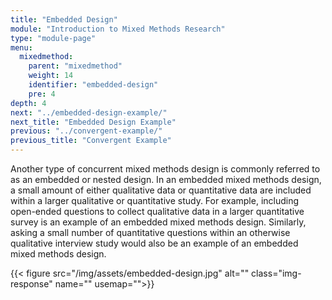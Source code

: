```yaml
---
title: "Embedded Design"
module: "Introduction to Mixed Methods Research"
type: "module-page"
menu:
  mixedmethod:
    parent: "mixedmethod"
    weight: 14
    identifier: "embedded-design"
    pre: 4
depth: 4
next: "../embedded-design-example/"
next_title: "Embedded Design Example"
previous: "../convergent-example/"
previous_title: "Convergent Example"
---
```

<div class="mixedmethod"><div class="pageblock"><p>Another type of concurrent mixed methods design is commonly referred to as an embedded or nested design.  In an embedded mixed methods design, a small amount of either qualitative data or quantitative data are included within a larger qualitative or quantitative study.  For example, including open-ended questions to collect qualitative data in a larger quantitative survey is an example of an embedded mixed methods design.  Similarly, asking a small number of quantitative questions within an otherwise qualitative interview study would also be an example of an embedded mixed methods design.  </p>
</div><div class="pageblock">
<div class="caption">
</div>
{{< figure src="/img/assets/embedded-design.jpg" alt="" class="img-response" name="" usemap="">}}</div></div>